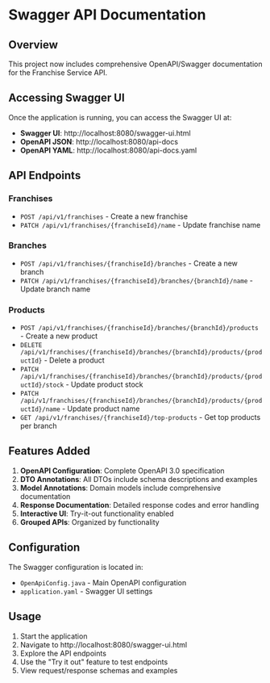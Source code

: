 # Swagger API Documentation

## Overview
This project now includes comprehensive OpenAPI/Swagger documentation for the Franchise Service API.

## Accessing Swagger UI

Once the application is running, you can access the Swagger UI at:

- **Swagger UI**: http://localhost:8080/swagger-ui.html
- **OpenAPI JSON**: http://localhost:8080/api-docs
- **OpenAPI YAML**: http://localhost:8080/api-docs.yaml

## API Endpoints

### Franchises
- `POST /api/v1/franchises` - Create a new franchise
- `PATCH /api/v1/franchises/{franchiseId}/name` - Update franchise name

### Branches  
- `POST /api/v1/franchises/{franchiseId}/branches` - Create a new branch
- `PATCH /api/v1/franchises/{franchiseId}/branches/{branchId}/name` - Update branch name

### Products
- `POST /api/v1/franchises/{franchiseId}/branches/{branchId}/products` - Create a new product
- `DELETE /api/v1/franchises/{franchiseId}/branches/{branchId}/products/{productId}` - Delete a product
- `PATCH /api/v1/franchises/{franchiseId}/branches/{branchId}/products/{productId}/stock` - Update product stock
- `PATCH /api/v1/franchises/{franchiseId}/branches/{branchId}/products/{productId}/name` - Update product name
- `GET /api/v1/franchises/{franchiseId}/top-products` - Get top products per branch

## Features Added

1. **OpenAPI Configuration**: Complete OpenAPI 3.0 specification
2. **DTO Annotations**: All DTOs include schema descriptions and examples
3. **Model Annotations**: Domain models include comprehensive documentation
4. **Response Documentation**: Detailed response codes and error handling
5. **Interactive UI**: Try-it-out functionality enabled
6. **Grouped APIs**: Organized by functionality

## Configuration

The Swagger configuration is located in:
- `OpenApiConfig.java` - Main OpenAPI configuration
- `application.yaml` - Swagger UI settings

## Usage

1. Start the application
2. Navigate to http://localhost:8080/swagger-ui.html
3. Explore the API endpoints
4. Use the "Try it out" feature to test endpoints
5. View request/response schemas and examples